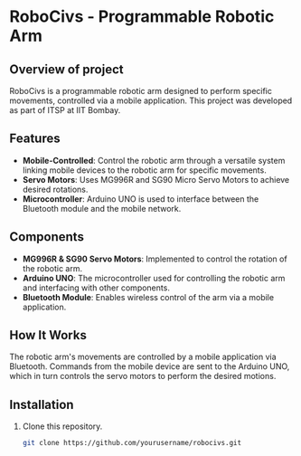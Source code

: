 # RoboCivs - Programmable Robotic Arm

## Overview of project
RoboCivs is a programmable robotic arm designed to perform specific movements, controlled via a mobile application. This project was developed as part of ITSP at IIT Bombay. 

## Features
- **Mobile-Controlled**: Control the robotic arm through a versatile system linking mobile devices to the robotic arm for specific movements.
- **Servo Motors**: Uses MG996R and SG90 Micro Servo Motors to achieve desired rotations.
- **Microcontroller**: Arduino UNO is used to interface between the Bluetooth module and the mobile network.

## Components
- **MG996R & SG90 Servo Motors**: Implemented to control the rotation of the robotic arm.
- **Arduino UNO**: The microcontroller used for controlling the robotic arm and interfacing with other components.
- **Bluetooth Module**: Enables wireless control of the arm via a mobile application.

## How It Works
The robotic arm's movements are controlled by a mobile application via Bluetooth. Commands from the mobile device are sent to the Arduino UNO, which in turn controls the servo motors to perform the desired motions.

## Installation
1. Clone this repository.
   ```bash
   git clone https://github.com/yourusername/robocivs.git
